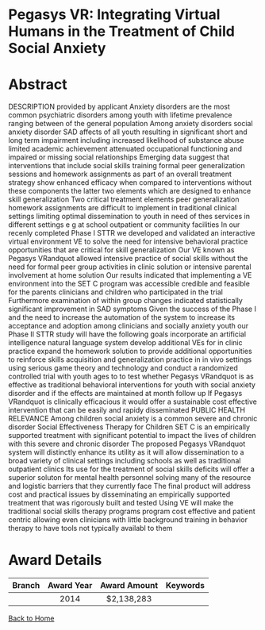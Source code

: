 
Pegasys VR: Integrating Virtual Humans in the Treatment of Child Social Anxiety
===============================================================================

# Abstract


DESCRIPTION  provided by applicant   Anxiety disorders are the most common psychiatric disorders among youth  with lifetime prevalence ranging between        of the general population  Among anxiety disorders  social anxiety disorder  SAD  affects    of all youth  resulting in significant short and long term impairment  including increased likelihood of substance abuse  limited academic achievement  attenuated occupational functioning  and impaired or missing social relationships  Emerging data suggest that interventions that include social skills training  formal peer generalization sessions  and homework assignments as part of an overall treatment strategy show enhanced efficacy when compared to interventions without these components   the latter two elements which are designed to enhance skill generalization  Two critical treatment elements  peer generalization  homework assignments  are difficult to implement in traditional clinical settings  limiting optimal dissemination to youth in need of thes services in different settings  e g   at school  outpatient  or community facilities   In our recenly completed Phase I STTR  we developed and validated an interactive virtual environment  VE  to solve the need for intensive behavioral practice opportunities that are critical for skill generalization  Our VE  known as Pegasys VRandquot   allowed intensive practice of social skills without the need for formal peer group activities  in clinic solution  or intensive parental involvement  at home solution   Our results indicated that implementing a VE environment into the SET C program was accessible  credible and feasible for the parents  clinicians and children who participated in the trial  Furthermore  examination of within group changes indicated statistically significant improvement in SAD symptoms  Given the success of the Phase I  and the need to increase the automation of the system to increase its acceptance and adoption among clinicians and socially anxiety youth  our Phase II STTR study will have the following goals  incorporate an artificial intelligence natural language system  develop additional VEs for in clinic practice  expand the homework solution to provide additional opportunities to reinforce skills acquisition and generalization practice in in vivo settings  using serious game theory and technology  and conduct a randomized controlled trial with youth ages   to    to test whether Pegasys VRandquot  is as effective as traditional behavioral interventions for youth with social anxiety disorder and if the effects are maintained at   month follow up  If Pegasys VRandquot  is clinically efficacious  it would offer a sustainable  cost effective intervention that can be easily and rapidy disseminated PUBLIC HEALTH RELEVANCE  Among children  social anxiety is a common  severe and chronic disorder  Social Effectiveness Therapy for Children  SET C  is an empirically supported treatment with significant potential to impact the lives of children with this severe and chronic disorder  The proposed Pegasys VRandquot  system will distinctly enhance its utility  as it will allow dissemination to a broad variety of clinical settings including schools as well as traditional outpatient clinics  Its use for the treatment of social skills deficits will offer a superior soluton for mental health personnel  solving many of the resource and logistic barriers that they currently face  The final product will address cost and practical issues by disseminating an empirically supported treatment that was rigorously built and tested  Using VE will make the traditional social skills therapy programs program cost effective and patient centric  allowing even clinicians with little background training in behavior therapy to have tools not typically availabl to them  

# Award Details

|Branch|Award Year|Award Amount|Keywords|
| :---: | :---: | :---: | :---: |
||2014|$2,138,283||
  
  


[Back to Home](https://github.com/chrischow/dod_sbir_awards/Reports/JH/#2361)